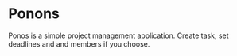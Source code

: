 # Ponons
Ponos is a simple project management application. Create task, set deadlines and and members if you choose.
